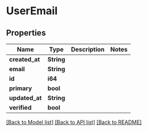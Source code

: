 # UserEmail

## Properties

Name | Type | Description | Notes
------------ | ------------- | ------------- | -------------
**created_at** | **String** |  | 
**email** | **String** |  | 
**id** | **i64** |  | 
**primary** | **bool** |  | 
**updated_at** | **String** |  | 
**verified** | **bool** |  | 

[[Back to Model list]](../README.md#documentation-for-models) [[Back to API list]](../README.md#documentation-for-api-endpoints) [[Back to README]](../README.md)


